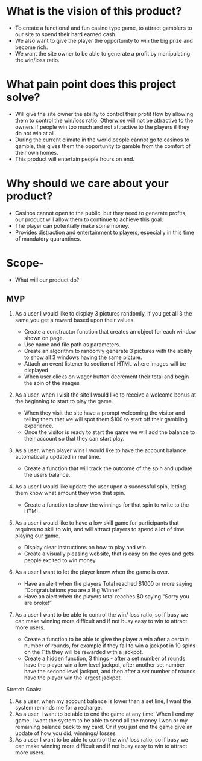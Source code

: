 # What is the vision of this product?
- To create a functional and fun casino type game, to attract gamblers to our site to spend their hard earned cash.  
- We also want to give the player the opportunity to win the big prize and become rich.  
- We want the site owner to be able to generate a profit by manipulating the win/loss ratio.     

# What pain point does this project solve?
- Will give the site owner the ability to control their profit flow by allowing them to control the win/loss ratio. Otherwise will not be attractive to the owners if people win too much and not attractive to the players if they do not win at all.
- During the current climate in the world people cannot go to casinos to gamble, this gives them the opportunity to gamble from the comfort of their own homes.
- This product will entertain people hours on end.

# Why should we care about your product?
- Casinos cannot open to the public, but they need to generate profits, our product will allow them to continue to achieve this goal.
- The player can potentially make some money.
- Provides distraction and entertainment to players, especially in this time of mandatory quarantines.

# Scope-
- What will our product do?  
## MVP
1. As a user I would like to display 3 pictures randomly, if you get all 3 the same you get a reward based upon their values.
    - Create a constructor function that creates an object for each window shown on page.
    - Use name and file path as parameters.
    - Create an algorithm to randomly generate 3 pictures with the ability to show all 3 windows having the same picture.
    - Attach an event listener to section of HTML where images will be displayed
    - When user clicks on wager button decrement their total and begin the spin of the images

2. As a user, when I visit the site I would like to receive a welcome bonus at the beginning to start to play the game. 
    - When they visit the site have a prompt welcoming the visitor and telling them that we will spot them $100 to start off their gambling experience.
    - Once the visitor is ready to start the game we will add the balance to their account so that they can start play.

3. As a user, when player wins I would like to have the account balance automatically updated in real time. 
    - Create a function that will track the outcome of the spin and update the users balance.

4. As a user I would like update the user upon a successful spin, letting them know what amount they won that spin.
    - Create a function to show the winnings for that spin to write to the HTML. 

5. As a user i would like to have a low skill game for participants that requires no skill to win, and will attract players to spend a lot of time playing our game.
    - Display clear instructions on how to play and win.
    - Create a visually pleasing website, that is easy on the eyes and gets people excited to win money. 

6. As a user I want to let the player know when the game is over.
    - Have an alert when the players Total reached $1000 or more saying “Congratulations you are a Big Winner”
    - Have an alert when the players total reaches $0 saying “Sorry you are broke!”

7. As a user I want to be able to control the win/ loss ratio, so if busy we can make winning more difficult and if not busy easy to win to attract more users.
    - Create a function to be able to give the player a win after a certain number of rounds, for example if they fail to win a jackpot in 10 spins on the 11th they will be rewarded with a jackpot.
    - Create a hidden function, 3 things - after a set number of rounds have the player win a low level jackpot, after another set number have the second level jackpot, and then after a set number of rounds have the player win the largest jackpot.

  Stretch Goals:
1. As a user, when my account balance is lower than a set line, I want the system reminds me for a recharge.
2. As a user, I want to be able to end the game at any time. When I end my game, I want the system to be able to send all the money I won or my remaining balance back to my card. Or if you just end the game give an update of how you did, winnings/ losses
3. As a user I want to be able to control the win/ loss ratio, so if busy we can make winning more difficult and if not busy easy to win to attract more users.